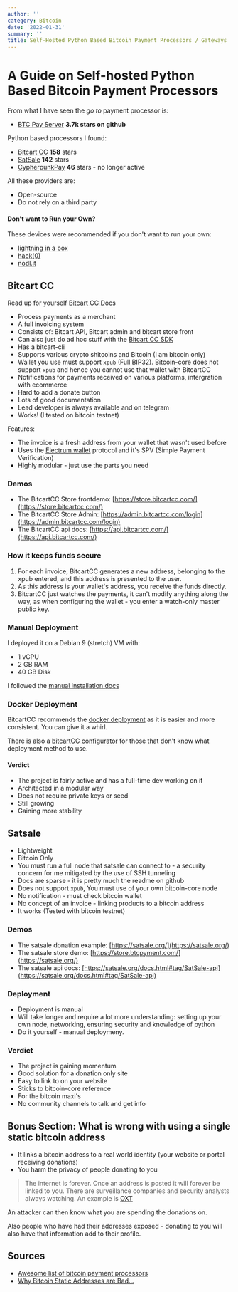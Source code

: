```yaml
---
author: ''
category: Bitcoin
date: '2022-01-31'
summary: ''
title: Self-Hosted Python Based Bitcoin Payment Processors / Gateways
---
```


# A Guide on Self-hosted Python Based Bitcoin Payment Processors

From what I have seen the _go to_ payment processor is:

* [BTC Pay Server](https://btcpayserver.org/) **3.7k stars on github**

Python based processors I found:

* [Bitcart CC](https://bitcartcc.com/) **158** stars
* [SatSale](https://github.com/nickfarrow/SatSale) **142** stars
* [CypherpunkPay](https://cypherpunkpay.org/) **46** stars - no longer active

All these providers are:

* Open-source
* Do not rely on a third party

#### Don't want to Run your Own?

These devices were recommended if you don't want to run your own:

* [lightning in a box](https://lightninginabox.co/product/lightning-in-a-box/)
* [hack(0)](https://www.dglab.com/en/works/hack0)
* [nodl.it](https://www.nodl.it/)

## Bitcart CC

Read up for yourself [Bitcart CC Docs](https://docs.bitcartcc.com/)

* Process payments as a merchant
* A full invoicing system
* Consists of: Bitcart API, Bitcart admin and bitcart store front
* Can also just do ad hoc stuff with the [Bitcart CC SDK](https://sdk.bitcartcc.com/en/latest/)
* Has a bitcart-cli
* Supports various crypto shitcoins and Bitcoin (I am bitcoin only)
* Wallet you use must support `xpub` (Full BIP32). Bitcoin-core does not support `xpub` and hence you cannot use that wallet with BitcartCC
* Notifications for payments received on various platforms, intergration with ecommerce
* Hard to add a donate button
* Lots of good documentation
* Lead developer is always available and on telegram
* Works! (I tested on bitcoin testnet)

Features:

* The invoice is a fresh address from your wallet that wasn't used before
* Uses the [Electrum wallet](https://electrum.org/#home) protocol and it's SPV (Simple Payment Verification)
* Highly modular - just use the parts you need

### Demos

* The BitcartCC Store frontdemo: [https://store.bitcartcc.com/](https://store.bitcartcc.com/)
* The BitcartCC Store Admin: [https://admin.bitcartcc.com/login](https://admin.bitcartcc.com/login)
* The BitcartCC api docs: [https://api.bitcartcc.com/](https://api.bitcartcc.com/)

### How it keeps funds secure

1. For each invoice, BitcartCC generates a new address, belonging to the xpub entered, and this address is presented to the user.
2. As this address is your wallet's address, you receive the funds directly.
3. BitcartCC just watches the payments, it can't modify anything along the way, as when configuring the wallet - you enter a watch-only master public key.

### Manual Deployment

I deployed it on a Debian 9 (stretch) VM with:

* 1 vCPU
* 2 GB RAM
* 40 GB Disk

I followed the [manual installation docs](https://docs.bitcartcc.com/deployment/manual#typical-manual-installation)

### Docker Deployment

BitcartCC recommends the [docker deployment](https://docs.bitcartcc.com/deployment/docker) as it is easier and more consistent. You can give it a whirl.

There is also a [bitcartCC configurator](https://configurator.bitcartcc.com) for those that don't know what deployment method to use.

#### Verdict

* The project is fairly active and has a full-time dev working on it
* Architected in a modular way
* Does not require private keys or seed
* Still growing
* Gaining more stability

## Satsale

* Lightweight
* Bitcoin Only
* You must run a full node that satsale can connect to - a security concern for me mitigated by the use of SSH tunneling
* Docs are sparse - it is pretty much the readme on github
* Does not support `xpub`, You must use of your own bitcoin-core node
* No notification - must check bitcoin wallet
* No concept of an invoice - linking products to a bitcoin address
* It works (Tested with bitcoin testnet)

### Demos

* The satsale donation example: [https://satsale.org/](https://satsale.org/)
* The satsale store demo: [https://store.btcpyment.com/](https://satsale.org/)
* The satsale api docs: [https://satsale.org/docs.html#tag/SatSale-api](https://satsale.org/docs.html#tag/SatSale-api)

### Deployment

* Deployment is manual
* Will take longer and require a lot more understanding: setting up your own node, networking, ensuring security and knowledge of python
* Do it yourself - manual deploymeny.

### Verdict

* The project is gaining momentum
* Good solution for a donation only site
* Easy to link to on your website
* Sticks to bitcoin-core reference
* For the bitcoin maxi's
* No community channels to talk and get info

## Bonus Section: What is wrong with using a single static bitcoin address

* It links a bitcoin address to a real world identity (your website or portal receiving donations)
* You harm the privacy of people donating to you

> The internet is forever. Once an address is posted it will forever be linked to you. There are surveillance companies and security analysts always watching. An example is [OXT](https://oxt.me/notes)

An attacker can then know what you are spending the donations on.

Also people who have had their addresses exposed - donating to you will also have that information add to their profile.

## Sources

* [Awesome list of bitcoin payment processors](https://github.com/alexk111/awesome-bitcoin-payment-processors)
* [Why Bitcoin Static Addresses are Bad...](https://www.ministryofnodes.com.au/bitcoin-static-donation-addresses-suck)